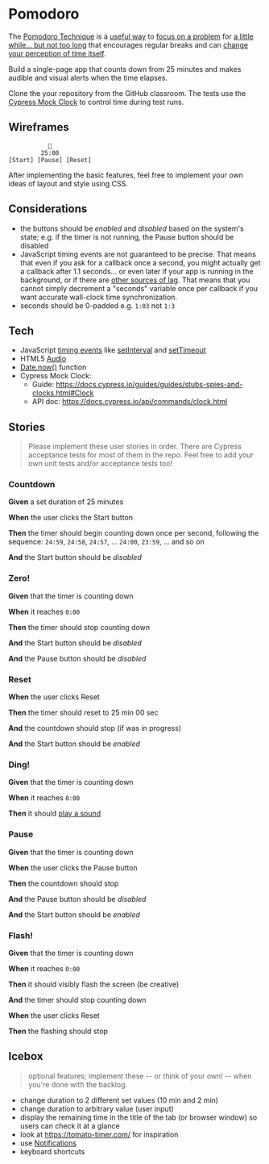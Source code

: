 # Pomodoro

The [Pomodoro Technique](https://en.wikipedia.org/wiki/Pomodoro_Technique) is a [useful way](https://lifehacker.com/productivity-101-a-primer-to-the-pomodoro-technique-1598992730) to [focus on a problem](https://francescocirillo.com/pages/pomodoro-technique) for [a little while... but not too long](https://en.wikipedia.org/wiki/Timeboxing) that encourages regular breaks and can [change your perception of time itself](https://hackernoon.com/change-how-you-perceive-time-618282a1a9ec). 

Build a single-page app that counts down from 25 minutes and makes audible and visual alerts when the time elapses.

Clone the your repository from the GitHub classroom. The tests use the [Cypress Mock Clock](https://docs.cypress.io/guides/guides/stubs-spies-and-clocks.html#Clock) to control time during test runs.

## Wireframes

```
           🍅
         25:00   
[Start] [Pause] [Reset]
```

After implementing the basic features, feel free to implement your own ideas of layout and style using CSS.

## Considerations

* the buttons should be *enabled* and *disabled* based on the system's state; e.g. if the timer is not running, the Pause button should be disabled
* JavaScript timing events are not guaranteed to be precise. That means that even if you ask for a callback once a second, you might actually get a callback after 1.1 seconds... or even later if your app is running in the background, or if there are [other sources of lag](https://developer.mozilla.org/en-US/docs/Web/API/WindowOrWorkerGlobalScope/setTimeout#Late_timeouts). That means that you cannot simply decrement a "seconds" variable once per callback if you want accurate wall-clock time synchronization.
* seconds should be 0-padded e.g. `1:03` not `1:3`

## Tech

* JavaScript [timing events](https://www.w3schools.com/js/js_timing.asp) like [setInterval](https://developer.mozilla.org/en-US/docs/Web/API/WindowOrWorkerGlobalScope/setInterval) and [setTimeout](https://developer.mozilla.org/en-US/docs/Web/API/WindowOrWorkerGlobalScope/setTimeout)
* HTML5 [Audio](https://developer.mozilla.org/en-US/docs/Web/API/HTMLAudioElement)
* [Date.now()](https://developer.mozilla.org/en-US/docs/Web/JavaScript/Reference/Global_Objects/Date/now) function
* Cypress Mock Clock:  
  * Guide: https://docs.cypress.io/guides/guides/stubs-spies-and-clocks.html#Clock
  * API doc: https://docs.cypress.io/api/commands/clock.html
  
## Stories

> Please implement these user stories in order. There are Cypress acceptance tests for most of them in the repo. Feel free to add your own unit tests and/or acceptance tests too!

<!--BOX-->

### Countdown

**Given** a set duration of 25 minutes

**When** the user clicks the Start button

**Then** the timer should begin counting down once per second, following the sequence: `24:59`, `24:58`, `24:57`, ... `24:00`, `23:59`, ... and so on

**And** the Start button should be *disabled*

<!--/BOX-->
<!--BOX-->

### Zero!

**Given** that the timer is counting down 

**When** it reaches `0:00`

**Then** the timer should stop counting down

**And** the Start button should be *disabled*

**And** the Pause button should be *disabled*

<!--/BOX-->
<!--BOX-->

### Reset

**When** the user clicks Reset

**Then** the timer should reset to 25 min 00 sec

**And** the countdown should stop (if was in progress)

**And** the Start button should be *enabled*

<!--/BOX-->
<!--BOX-->

### Ding!

**Given** that the timer is counting down 

**When** it reaches `0:00`

**Then** it should [play a sound](https://stackoverflow.com/a/18628124/190135)

<!--/BOX-->
<!--BOX-->

### Pause

**Given** that the timer is counting down 

**When** the user clicks the Pause button

**Then** the countdown should stop

**And** the Pause button should be *disabled*

**And** the Start button should be *enabled*

<!--/BOX-->
<!--BOX-->

### Flash!

**Given** that the timer is counting down 

**When** it reaches `0:00`

**Then** it should visibly flash the screen (be creative)

**And** the timer should stop counting down

**When** the user clicks Reset

**Then** the flashing should stop

<!--/BOX-->

## Icebox

> optional features; implement these -- or think of your own! -- when you're done with the backlog.

* change duration to 2 different set values (10 min and 2 min)
* change duration to arbitrary value (user input)
* display the remaining time in the title of the tab (or browser window) so users can check it at a glance
* look at <https://tomato-timer.com/> for inspiration
* use [Notifications](https://developer.mozilla.org/en-US/docs/Web/API/Notifications_API)
* keyboard shortcuts


